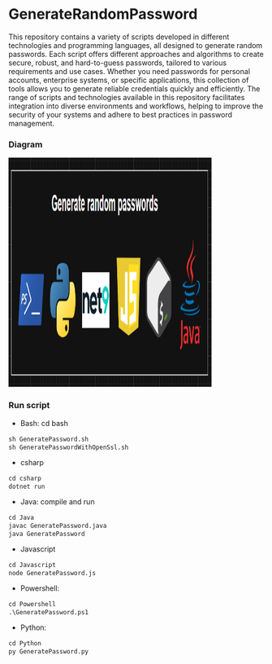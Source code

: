 # GenerateRandomPassword
This repository contains a variety of scripts developed in different technologies and programming languages, all designed to generate random passwords. Each script offers different approaches and algorithms to create secure, robust, and hard-to-guess passwords, tailored to various requirements and use cases. Whether you need passwords for personal accounts, enterprise systems, or specific applications, this collection of tools allows you to generate reliable credentials quickly and efficiently. The range of scripts and technologies available in this repository facilitates integration into diverse environments and workflows, helping to improve the security of your systems and adhere to best practices in password management.


### Diagram
<img src="diagram.png" alt="Diagram" width="400" height="450">

### Run script
- Bash: cd bash
```
sh GeneratePassword.sh
sh GeneratePasswordWithOpenSsl.sh
```

- csharp
```
cd csharp
dotnet run
```

- Java: compile and run
```
cd Java
javac GeneratePassword.java
java GeneratePassword
```

- Javascript
```
cd Javascript
node GeneratePassword.js
```

- Powershell:
```
cd Powershell
.\GeneratePassword.ps1
```

- Python:
```
cd Python
py GeneratePassword.py
```